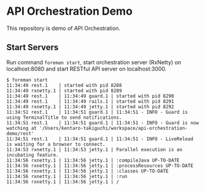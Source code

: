 # API Orchestration Demo

This repository is demo of API Orchestration.

## Start Servers

Run command `foreman start`, start orchestration server (RxNetty) on localhost:8080 and start RESTful API server on localhost:3000.

```
$ foreman start
11:34:49 rest.1    | started with pid 8288
11:34:49 rxnetty.1 | started with pid 8289
11:34:49 rest.1    | 11:34:49 guard.1 | started with pid 8290
11:34:49 rest.1    | 11:34:49 rails.1 | started with pid 8291
11:34:49 rxnetty.1 | 11:34:49 jetty.1 | started with pid 8292
11:34:51 rest.1    | 11:34:51 guard.1 | 11:34:51 - INFO - Guard is using TerminalTitle to send notifications.
11:34:51 rest.1    | 11:34:51 guard.1 | 11:34:51 - INFO - Guard is now watching at '/Users/kentaro-takiguchi/workspace/api-orchestration-demo/rest'
11:34:51 rest.1    | 11:34:51 guard.1 | 11:34:51 - INFO - LiveReload is waiting for a browser to connect.
11:34:53 rxnetty.1 | 11:34:53 jetty.1 | Parallel execution is an incubating feature.
11:34:56 rxnetty.1 | 11:34:56 jetty.1 | :compileJava UP-TO-DATE
11:34:56 rxnetty.1 | 11:34:56 jetty.1 | :processResources UP-TO-DATE
11:34:56 rxnetty.1 | 11:34:56 jetty.1 | :classes UP-TO-DATE
11:34:56 rxnetty.1 | 11:34:56 jetty.1 | :run
11:34:56 rxnetty.1 | 11:34:56 jetty.1 | /
```
